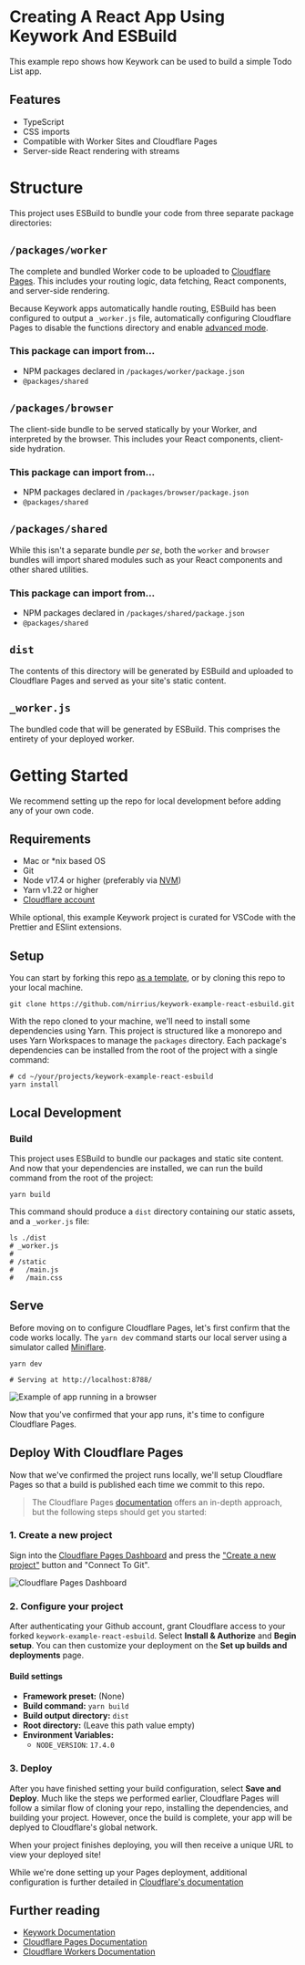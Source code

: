 # Creating A React App Using Keywork And ESBuild

This example repo shows how Keywork can be used to build a simple Todo List app.

## Features

- TypeScript
- CSS imports
- Compatible with Worker Sites and Cloudflare Pages
- Server-side React rendering with streams

# Structure

This project uses ESBuild to bundle your code from three separate package directories:

## `/packages/worker`

The complete and bundled Worker code to be uploaded to [Cloudflare Pages](https://developers.cloudflare.com/pages/).
This includes your routing logic, data fetching, React components, and server-side rendering.

Because Keywork apps automatically handle routing, ESBuild has been configured to output a `_worker.js` file,
automatically configuring Cloudflare Pages to disable the functions directory and enable [advanced mode](https://developers.cloudflare.com/pages/platform/functions/#advanced-mode).

### This package can import from...

- NPM packages declared in `/packages/worker/package.json`
- `@packages/shared`

## `/packages/browser`

The client-side bundle to be served statically by your Worker, and interpreted by the browser.
This includes your React components, client-side hydration.

### This package can import from...

- NPM packages declared in `/packages/browser/package.json`
- `@packages/shared`

## `/packages/shared`

While this isn't a separate bundle _per se_, both the `worker` and `browser` bundles will import
shared modules such as your React components and other shared utilities.

### This package can import from...

- NPM packages declared in `/packages/shared/package.json`
- `@packages/shared`

## `dist`

The contents of this directory will be generated by ESBuild and uploaded to Cloudflare Pages
and served as your site's static content.

## `_worker.js`

The bundled code that will be generated by ESBuild. This comprises the entirety of your deployed worker.

# Getting Started

We recommend setting up the repo for local development before adding any of your own code.

## Requirements

- Mac or \*nix based OS
- Git
- Node v17.4 or higher (preferably via [NVM](https://nvm.sh))
- Yarn v1.22 or higher
- [Cloudflare account](https://dash.cloudflare.com/sign-up)

While optional, this example Keywork project is curated for VSCode
with the Prettier and ESlint extensions.

## Setup

You can start by forking this repo [as a template](https://github.com/nirrius/keywork-example-react-esbuild/generate),
or by cloning this repo to your local machine.

```shell
git clone https://github.com/nirrius/keywork-example-react-esbuild.git
```

With the repo cloned to your machine, we'll need to install some dependencies using Yarn.
This project is structured like a monorepo and uses Yarn Workspaces to manage the `packages` directory.
Each package's dependencies can be installed from the root of the project with a single command:

```shell
# cd ~/your/projects/keywork-example-react-esbuild
yarn install
```

## Local Development

### Build

This project uses ESBuild to bundle our packages and static site content.
And now that your dependencies are installed, we can run the build command
from the root of the project:

```shell
yarn build
```

This command should produce a `dist` directory containing our static assets, and a `_worker.js` file:

```shell
ls ./dist
# _worker.js
#
# /static
#   /main.js
#   /main.css
```

## Serve

Before moving on to configure Cloudflare Pages, let's first confirm that the code works locally.
The `yarn dev` command starts our local server using a simulator called [Miniflare](https://miniflare.dev/).

```shell
yarn dev

# Serving at http://localhost:8788/
```

![Example of app running in a browser](/docs/assets/local-server.png?raw=true 'The Keywork app running in Chrome')

Now that you've confirmed that your app runs, it's time to configure Cloudflare Pages.

## Deploy With Cloudflare Pages

Now that we've confirmed the project runs locally, we'll setup Cloudflare Pages so
that a build is published each time we commit to this repo.

> The Cloudflare Pages [documentation](https://developers.cloudflare.com/pages/get-started/)
> offers an in-depth approach, but the following steps should get you started:

### 1. Create a new project

Sign into the [Cloudflare Pages Dashboard](https://dash.cloudflare.com/login?redirect_uri=https%3A%2F%2Fdash.cloudflare.com%2F%3Faccount%3Dpages) and press the ["Create a new project"](https://dash.cloudflare.com/login?redirect_uri=https%3A%2F%2Fdash.cloudflare.com%2F%3Faccount%3Dpages/new/provider/github) button and "Connect To Git".

![Cloudflare Pages Dashboard](/docs/assets/pages-dashboard-new-project.png?raw=true)

### 2. Configure your project

After authenticating your Github account, grant Cloudflare access to your forked `keywork-example-react-esbuild`.
Select **Install & Authorize** and **Begin setup**. You can then customize your deployment on the **Set up builds and deployments** page.

#### Build settings

- **Framework preset:** (None)
- **Build command:** `yarn build`
- **Build output directory:** `dist`
- **Root directory:** (Leave this path value empty)
- **Environment Variables:**
  - `NODE_VERSION`: `17.4.0`

### 3. Deploy

After you have finished setting your build configuration, select **Save and Deploy**.
Much like the steps we performed earlier, Cloudflare Pages will follow a similar flow of
cloning your repo, installing the dependencies, and building your project.
However, once the build is complete, your app will be deplyed to Cloudflare's global network.

When your project finishes deploying, you will then receive a unique URL to view your deployed site!

While we're done setting up your Pages deployment, additional configuration is further detailed in [Cloudflare's documentation](https://developers.cloudflare.com/pages/get-started/#manage-your-site)

## Further reading

- [Keywork Documentation](https://keywork.app/docs/overview/getting-started)
- [Cloudflare Pages Documentation](https://developers.cloudflare.com/pages/)
- [Cloudflare Workers Documentation](https://developers.cloudflare.com/workers/)
